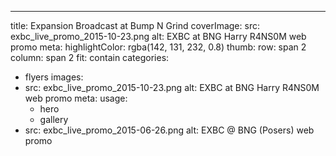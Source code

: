 ---
title: Expansion Broadcast at Bump N Grind
coverImage:
  src: exbc_live_promo_2015-10-23.png
  alt: EXBC at BNG Harry R4NS0M web promo
meta:
  highlightColor: rgba(142, 131, 232, 0.8)
  thumb:
    row: span 2
    column: span 2
    fit: contain
categories:
- flyers
images:
- src: exbc_live_promo_2015-10-23.png
  alt: EXBC at BNG Harry R4NS0M web promo
  meta:
    usage:
    - hero
    - gallery
- src: exbc_live_promo_2015-06-26.png
  alt: EXBC @ BNG (Posers) web promo
